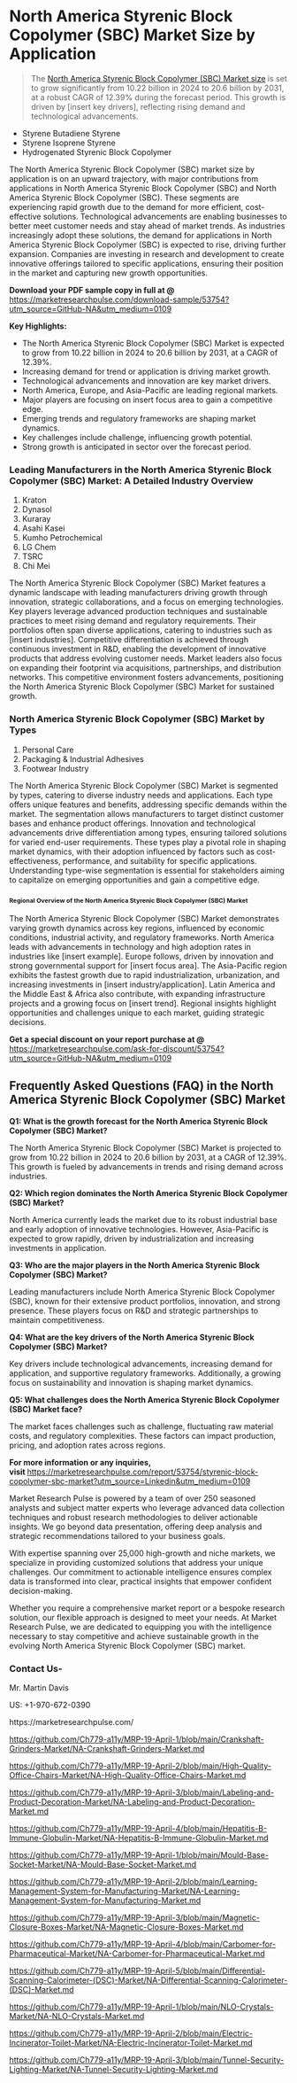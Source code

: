 <h1>North America Styrenic Block Copolymer (SBC) Market&nbsp;Size by Application</h1><blockquote><p>The <a href="https://marketresearchpulse.com/download-sample/53754?utm_source=GitHub-NA&amp;utm_medium=0109">North America Styrenic Block Copolymer (SBC) Market size</a> is set to grow significantly from 10.22 billion in 2024 to 20.6 billion by 2031, at a robust CAGR of 12.39% during the forecast period. This growth is driven by [insert key drivers], reflecting rising demand and technological advancements.</p></blockquote><ul><li>Styrene Butadiene Styrene<li> Styrene Isoprene Styrene<li> Hydrogenated Styrenic Block Copolymer</li></ul><p>The North America Styrenic Block Copolymer (SBC) market size by application is on an upward trajectory, with major contributions from applications in North America Styrenic Block Copolymer (SBC) and North America Styrenic Block Copolymer (SBC). These segments are experiencing rapid growth due to the demand for more efficient, cost-effective solutions. Technological advancements are enabling businesses to better meet customer needs and stay ahead of market trends. As industries increasingly adopt these solutions, the demand for applications in North America Styrenic Block Copolymer (SBC) is expected to rise, driving further expansion. Companies are investing in research and development to create innovative offerings tailored to specific applications, ensuring their position in the market and capturing new growth opportunities.</p><p><strong>Download your PDF sample copy in full at @ </strong><a href="https://marketresearchpulse.com/download-sample/53754?utm_source=GitHub-NA&amp;utm_medium=0109">https://marketresearchpulse.com/download-sample/53754?utm_source=GitHub-NA&amp;utm_medium=0109</a></p><p><strong>Key Highlights: </strong></p><ul><li>The North America Styrenic Block Copolymer (SBC) Market is expected to grow from 10.22 billion in 2024 to 20.6 billion by 2031, at a CAGR of 12.39%.</li><li>Increasing demand for trend or application is driving market growth.</li><li>Technological advancements and innovation are key market drivers.</li><li>North America, Europe, and Asia-Pacific are leading regional markets.</li><li>Major players are focusing on insert focus area to gain a competitive edge.</li><li>Emerging trends and regulatory frameworks are shaping market dynamics.</li><li>Key challenges include challenge, influencing growth potential.</li><li>Strong growth is anticipated in sector over the forecast period.</li></ul><h3>Leading Manufacturers in the North America Styrenic Block Copolymer (SBC) Market: A Detailed Industry Overview</h3><ol><li>Kraton</li><li>Dynasol</li><li>Kuraray</li><li>Asahi Kasei</li><li>Kumho Petrochemical</li><li>LG Chem</li><li>TSRC</li><li>Chi Mei</li></ol><div class="flex max-w-full flex-col flex-grow"><div class="min-h-8 text-message flex w-full flex-col items-end gap-2 whitespace-normal break-words [.text-message+&amp;]:mt-5" dir="auto" data-message-author-role="assistant" data-message-id="fd8432e4-4910-450d-b182-61b7bfb0a01f" data-message-model-slug="gpt-4o"><div class="flex w-full flex-col gap-1 empty:hidden first:pt-[3px]"><div class="markdown prose w-full break-words dark:prose-invert light"><p>The North America Styrenic Block Copolymer (SBC) Market features a dynamic landscape with leading manufacturers driving growth through innovation, strategic collaborations, and a focus on emerging technologies. Key players leverage advanced production techniques and sustainable practices to meet rising demand and regulatory requirements. Their portfolios often span diverse applications, catering to industries such as [insert industries]. Competitive differentiation is achieved through continuous investment in R&amp;D, enabling the development of innovative products that address evolving customer needs. Market leaders also focus on expanding their footprint via acquisitions, partnerships, and distribution networks. This competitive environment fosters advancements, positioning the North America Styrenic Block Copolymer (SBC) Market for sustained growth.</p></div></div></div></div><h3>North America Styrenic Block Copolymer (SBC) Market by Types</h3><ol><li>Personal Care<li> Packaging & Industrial Adhesives<li> Footwear Industry</li></ol><div class="flex max-w-full flex-col flex-grow"><div class="min-h-8 text-message flex w-full flex-col items-end gap-2 whitespace-normal break-words [.text-message+&amp;]:mt-5" dir="auto" data-message-author-role="assistant" data-message-id="084470be-0bb7-4664-bddf-5156b4f41249" data-message-model-slug="gpt-4o-mini"><div class="flex w-full flex-col gap-1 empty:hidden first:pt-[3px]"><div class="markdown prose w-full break-words dark:prose-invert light"><p>The North America Styrenic Block Copolymer (SBC) Market is segmented by types, catering to diverse industry needs and applications. Each type offers unique features and benefits, addressing specific demands within the market. The segmentation allows manufacturers to target distinct customer bases and enhance product offerings. Innovation and technological advancements drive differentiation among types, ensuring tailored solutions for varied end-user requirements. These types play a pivotal role in shaping market dynamics, with their adoption influenced by factors such as cost-effectiveness, performance, and suitability for specific applications. Understanding type-wise segmentation is essential for stakeholders aiming to capitalize on emerging opportunities and gain a competitive edge.</p></div></div></div></div><h3><span style="font-size: 11px;">Regional Overview of the North America Styrenic Block Copolymer (SBC) Market</span></h3><div class="flex max-w-full flex-col flex-grow"><div class="min-h-8 text-message flex w-full flex-col items-end gap-2 whitespace-normal break-words [.text-message+&amp;]:mt-5" dir="auto" data-message-author-role="assistant" data-message-id="e9038762-ce64-4e30-91c9-9bd413514231" data-message-model-slug="gpt-4o-mini"><div class="flex w-full flex-col gap-1 empty:hidden first:pt-[3px]"><div class="markdown prose w-full break-words dark:prose-invert light"><p>The North America Styrenic Block Copolymer (SBC) Market demonstrates varying growth dynamics across key regions, influenced by economic conditions, industrial activity, and regulatory frameworks. North America leads with advancements in technology and high adoption rates in industries like [insert example]. Europe follows, driven by innovation and strong governmental support for [insert focus area]. The Asia-Pacific region exhibits the fastest growth due to rapid industrialization, urbanization, and increasing investments in [insert industry/application]. Latin America and the Middle East &amp; Africa also contribute, with expanding infrastructure projects and a growing focus on [insert trend]. Regional insights highlight opportunities and challenges unique to each market, guiding strategic decisions.</p></div></div></div></div><p><strong>Get a special discount on your report purchase at @ </strong><a href="https://marketresearchpulse.com/ask-for-discount/53754?utm_source=GitHub-NA&amp;utm_medium=0109">https://marketresearchpulse.com/ask-for-discount/53754?utm_source=GitHub-NA&amp;utm_medium=0109</a></p><h2>Frequently Asked Questions (FAQ) in the North America Styrenic Block Copolymer (SBC) Market</h2><p><strong>Q1: What is the growth forecast for the North America Styrenic Block Copolymer (SBC) Market?</strong></p><p>The North America Styrenic Block Copolymer (SBC) Market is projected to grow from 10.22 billion in 2024 to 20.6 billion by 2031, at a CAGR of 12.39%. This growth is fueled by advancements in trends and rising demand across industries.</p><p><strong>Q2: Which region dominates the North America Styrenic Block Copolymer (SBC) Market?</strong></p><p>North America currently leads the market due to its robust industrial base and early adoption of innovative technologies. However, Asia-Pacific is expected to grow rapidly, driven by industrialization and increasing investments in application.</p><p><strong>Q3: Who are the major players in the North America Styrenic Block Copolymer (SBC) Market?</strong></p><p>Leading manufacturers include North America Styrenic Block Copolymer (SBC), known for their extensive product portfolios, innovation, and strong presence. These players focus on R&amp;D and strategic partnerships to maintain competitiveness.</p><p><strong>Q4: What are the key drivers of the North America Styrenic Block Copolymer (SBC) Market?</strong></p><p>Key drivers include technological advancements, increasing demand for application, and supportive regulatory frameworks. Additionally, a growing focus on sustainability and innovation is shaping market dynamics.</p><p><strong>Q5: What challenges does the North America Styrenic Block Copolymer (SBC) Market face?</strong></p><p>The market faces challenges such as challenge, fluctuating raw material costs, and regulatory complexities. These factors can impact production, pricing, and adoption rates across regions.</p><p><strong>For more information or any inquiries, visit&nbsp;</strong><a href="https://marketresearchpulse.com/report/53754/styrenic-block-copolymer-sbc-market?utm_source=Linkedin&utm_medium=0109">https://marketresearchpulse.com/report/53754/styrenic-block-copolymer-sbc-market?utm_source=Linkedin&utm_medium=0109</a></p><p>Market Research Pulse is powered by a team of over 250 seasoned analysts and subject matter experts who leverage advanced data collection techniques and robust research methodologies to deliver actionable insights. We go beyond data presentation, offering deep analysis and strategic recommendations tailored to your business goals.</p><p>With expertise spanning over 25,000 high-growth and niche markets, we specialize in providing customized solutions that address your unique challenges. Our commitment to actionable intelligence ensures complex data is transformed into clear, practical insights that empower confident decision-making.</p><p>Whether you require a comprehensive market report or a bespoke research solution, our flexible approach is designed to meet your needs. At Market Research Pulse, we are dedicated to equipping you with the intelligence necessary to stay competitive and achieve sustainable growth in the evolving North America Styrenic Block Copolymer (SBC) market.</p><h3><strong>Contact Us-</strong></h3><p>Mr. Martin Davis</p><p>US: +1-970-672-0390</p><p>https://marketresearchpulse.com/</p><p><a href="https://github.com/Ch779-a11y/MRP-19-April-1/blob/main/Crankshaft-Grinders-Market/NA-Crankshaft-Grinders-Market.md">https://github.com/Ch779-a11y/MRP-19-April-1/blob/main/Crankshaft-Grinders-Market/NA-Crankshaft-Grinders-Market.md</a></p><p><a href="https://github.com/Ch779-a11y/MRP-19-April-2/blob/main/High-Quality-Office-Chairs-Market/NA-High-Quality-Office-Chairs-Market.md">https://github.com/Ch779-a11y/MRP-19-April-2/blob/main/High-Quality-Office-Chairs-Market/NA-High-Quality-Office-Chairs-Market.md</a></p><p><a href="https://github.com/Ch779-a11y/MRP-19-April-3/blob/main/Labeling-and-Product-Decoration-Market/NA-Labeling-and-Product-Decoration-Market.md">https://github.com/Ch779-a11y/MRP-19-April-3/blob/main/Labeling-and-Product-Decoration-Market/NA-Labeling-and-Product-Decoration-Market.md</a></p><p><a href="https://github.com/Ch779-a11y/MRP-19-April-4/blob/main/Hepatitis-B-Immune-Globulin-Market/NA-Hepatitis-B-Immune-Globulin-Market.md">https://github.com/Ch779-a11y/MRP-19-April-4/blob/main/Hepatitis-B-Immune-Globulin-Market/NA-Hepatitis-B-Immune-Globulin-Market.md</a></p><p><a href="https://github.com/Ch779-a11y/MRP-19-April-1/blob/main/Mould-Base-Socket-Market/NA-Mould-Base-Socket-Market.md">https://github.com/Ch779-a11y/MRP-19-April-1/blob/main/Mould-Base-Socket-Market/NA-Mould-Base-Socket-Market.md</a></p><p><a href="https://github.com/Ch779-a11y/MRP-19-April-2/blob/main/Learning-Management-System-for-Manufacturing-Market/NA-Learning-Management-System-for-Manufacturing-Market.md">https://github.com/Ch779-a11y/MRP-19-April-2/blob/main/Learning-Management-System-for-Manufacturing-Market/NA-Learning-Management-System-for-Manufacturing-Market.md</a></p><p><a href="https://github.com/Ch779-a11y/MRP-19-April-3/blob/main/Magnetic-Closure-Boxes-Market/NA-Magnetic-Closure-Boxes-Market.md">https://github.com/Ch779-a11y/MRP-19-April-3/blob/main/Magnetic-Closure-Boxes-Market/NA-Magnetic-Closure-Boxes-Market.md</a></p><p><a href="https://github.com/Ch779-a11y/MRP-19-April-4/blob/main/Carbomer-for-Pharmaceutical-Market/NA-Carbomer-for-Pharmaceutical-Market.md">https://github.com/Ch779-a11y/MRP-19-April-4/blob/main/Carbomer-for-Pharmaceutical-Market/NA-Carbomer-for-Pharmaceutical-Market.md</a></p><p><a href="https://github.com/Ch779-a11y/MRP-19-April-5/blob/main/Differential-Scanning-Calorimeter-(DSC)-Market/NA-Differential-Scanning-Calorimeter-(DSC)-Market.md">https://github.com/Ch779-a11y/MRP-19-April-5/blob/main/Differential-Scanning-Calorimeter-(DSC)-Market/NA-Differential-Scanning-Calorimeter-(DSC)-Market.md</a></p><p><a href="https://github.com/Ch779-a11y/MRP-19-April-1/blob/main/NLO-Crystals-Market/NA-NLO-Crystals-Market.md">https://github.com/Ch779-a11y/MRP-19-April-1/blob/main/NLO-Crystals-Market/NA-NLO-Crystals-Market.md</a></p><p><a href="https://github.com/Ch779-a11y/MRP-19-April-2/blob/main/Electric-Incinerator-Toilet-Market/NA-Electric-Incinerator-Toilet-Market.md">https://github.com/Ch779-a11y/MRP-19-April-2/blob/main/Electric-Incinerator-Toilet-Market/NA-Electric-Incinerator-Toilet-Market.md</a></p><p><a href="https://github.com/Ch779-a11y/MRP-19-April-3/blob/main/Tunnel-Security-Lighting-Market/NA-Tunnel-Security-Lighting-Market.md">https://github.com/Ch779-a11y/MRP-19-April-3/blob/main/Tunnel-Security-Lighting-Market/NA-Tunnel-Security-Lighting-Market.md</a></p>
